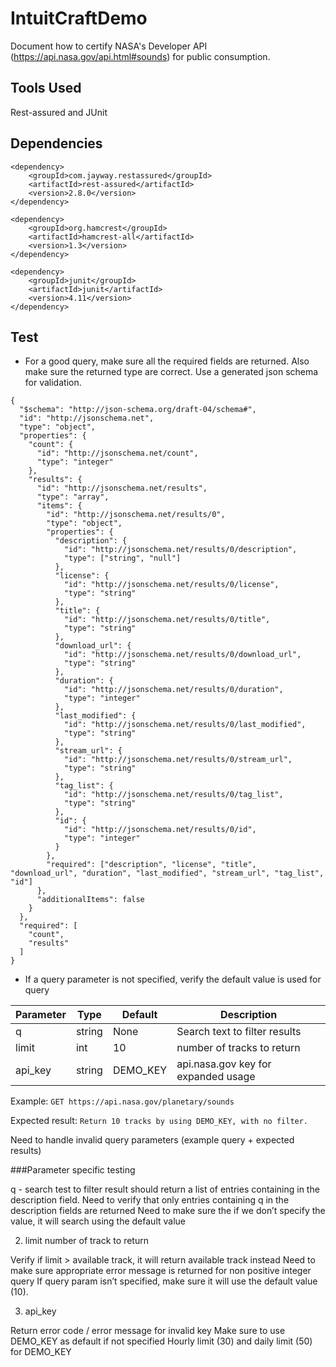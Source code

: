 # IntuitCraftDemo

Document how to certify NASA's Developer API (https://api.nasa.gov/api.html#sounds) for public consumption.

## Tools Used
Rest-assured and JUnit

## Dependencies
```
<dependency>
    <groupId>com.jayway.restassured</groupId>
    <artifactId>rest-assured</artifactId>
    <version>2.8.0</version>
</dependency>

<dependency>
    <groupId>org.hamcrest</groupId>
    <artifactId>hamcrest-all</artifactId>
    <version>1.3</version>
</dependency>

<dependency>
    <groupId>junit</groupId>
    <artifactId>junit</artifactId>
    <version>4.11</version>
</dependency>
```

## Test

- For a good query, make sure all the required fields are returned.  Also make sure the returned type are correct.  Use a generated json schema for validation.
```
{
  "$schema": "http://json-schema.org/draft-04/schema#",
  "id": "http://jsonschema.net",
  "type": "object",
  "properties": {
    "count": {
      "id": "http://jsonschema.net/count",
      "type": "integer"
    },
    "results": {
      "id": "http://jsonschema.net/results",
      "type": "array",
      "items": {
        "id": "http://jsonschema.net/results/0",
        "type": "object",
        "properties": {
          "description": {
            "id": "http://jsonschema.net/results/0/description",
            "type": ["string", "null"]
          },
          "license": {
            "id": "http://jsonschema.net/results/0/license",
            "type": "string"
          },
          "title": {
            "id": "http://jsonschema.net/results/0/title",
            "type": "string"
          },
          "download_url": {
            "id": "http://jsonschema.net/results/0/download_url",
            "type": "string"
          },
          "duration": {
            "id": "http://jsonschema.net/results/0/duration",
            "type": "integer"
          },
          "last_modified": {
            "id": "http://jsonschema.net/results/0/last_modified",
            "type": "string"
          },
          "stream_url": {
            "id": "http://jsonschema.net/results/0/stream_url",
            "type": "string"
          },
          "tag_list": {
            "id": "http://jsonschema.net/results/0/tag_list",
            "type": "string"
          },
          "id": {
            "id": "http://jsonschema.net/results/0/id",
            "type": "integer"
          }
        },
		"required": ["description", "license", "title", "download_url", "duration", "last_modified", "stream_url", "tag_list", "id"]
      },
      "additionalItems": false
    }
  },
  "required": [
    "count",
    "results"
  ]
}
```

- If a query parameter is not specified, verify the default value is used for query

|Parameter	|Type	  |Default	|Description                          |
|-----------|-------|---------|-------------------------------------|
|q	        |string	|None     |	Search text to filter results       |
|limit	    |int	  |10	      | number of tracks to return          |
|api_key	  |string |DEMO_KEY |	api.nasa.gov key for expanded usage |

Example: `GET https://api.nasa.gov/planetary/sounds`

Expected result: `Return 10 tracks by using DEMO_KEY, with no filter.`


Need to handle invalid query parameters
(example query + expected results)

###Parameter specific testing

q - search test to filter result
should return a list of entries containing in the description field.
Need to verify that only entries containing q in the description fields are returned
Need to make sure the if we don’t specify the value, it will search using the default value


2. limit
number of track to return

Verify if limit > available track, it will return available track instead
Need to make sure appropriate error message is returned for non positive integer query
If query param isn’t specified, make sure it will use the default value (10).


3. api_key

Return error code / error message for invalid key
Make sure to use DEMO_KEY as default if not specified 
Hourly limit (30) and daily limit (50) for DEMO_KEY
